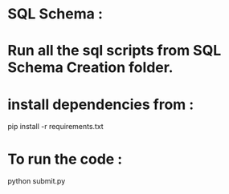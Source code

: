 # SQL Schema :
# Run all the sql scripts from SQL Schema Creation folder. 
# install dependencies from :
pip install -r requirements.txt
# To run the code :
python submit.py